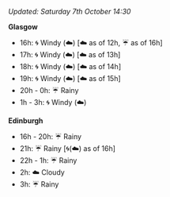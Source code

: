 *Updated: Saturday 7th October 14:30*

**Glasgow**

* 16h: :cyclone: Windy (:cloud:) [:cloud: as of 12h, :umbrella: as of 16h]
* 17h: :cyclone: Windy (:cloud:) [:cloud: as of 13h]
* 18h: :cyclone: Windy (:cloud:) [:cloud: as of 14h]
* 19h: :cyclone: Windy (:cloud:) [:cloud: as of 15h]
* 20h - 0h: :umbrella: Rainy
* 1h - 3h: :cyclone: Windy (:cloud:)

**Edinburgh**

* 16h - 20h: :umbrella: Rainy
* 21h: :umbrella: Rainy [:cyclone:(:cloud:) as of 16h]
* 22h - 1h: :umbrella: Rainy
* 2h: :cloud: Cloudy
* 3h: :umbrella: Rainy
